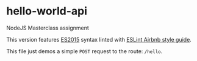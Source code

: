# hello-world-api

NodeJS Masterclass assignment

This version features [ES2015](https://babeljs.io/docs/en/learn/) syntax linted with [ESLint Airbnb style guide](https://www.npmjs.com/package/eslint-config-airbnb).

This file just demos a simple `POST` request to the route: `/hello`.
